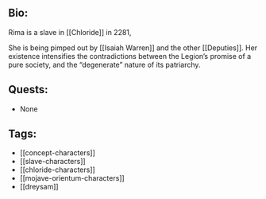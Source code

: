 ## Bio:

Rima is a slave in [[Chloride]] in 2281,

She is being pimped out by [[Isaiah Warren]] and the other [[Deputies]]. Her existence intensifies the contradictions between the Legion’s promise of a pure society, and the “degenerate” nature of its patriarchy.

## Quests:

- None

## Tags:

- [[concept-characters]]
- [[slave-characters]]
- [[chloride-characters]]
- [[mojave-orientum-characters]]
- [[dreysam]]